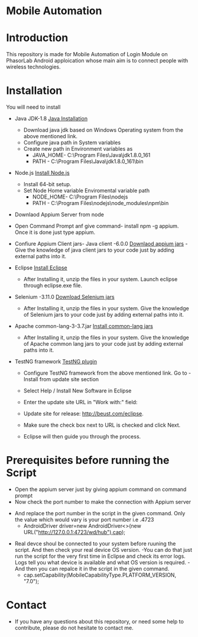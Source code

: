 # Mobile Automation
#  Introduction
  This repository is made for Mobile Automation of Login Module on PhasorLab Android apploication whose main aim is to connect people with wireless technologies.
# Installation
  You will need to install
  *  Java JDK-1.8 [Java Installation](http://www.oracle.com/technetwork/java/javase/downloads/index.html)
     
     - Download java jdk based on Windows Operating system from the above mentioned link.
     - Configure java path in System variables
      -  Create new path in Environment variables as 
         - JAVA_HOME- C:\Program Files\Java\jdk1.8.0_161
         - PATH - C:\Program Files\Java\jdk1.8.0_161\bin
  * Node.js [Install Node.js](https://nodejs.org/en/download/)
    - Install 64-bit setup. 
    - Set Node Home variable Enviromental variable path
      - NODE_HOME- C:\Program Files\nodejs
      - PATH - C:\Program Files\nodejs\node_modules\npm\bin
      
  * Downlaod Appium Server from node
   - Open Command Prompt anf give command- install npm -g appium. Once it is done just type appium. 
   
   * Confiure Appium Client jars- Java client -6.0.0 [Downlaod appium jars](https://search.maven.org/#search%7Cgav%7C1%7Cg%3A%22io.appium%22%20AND%20a%3A%22java-client%22)
    - Give the knowledge of java client jars to your code just by adding external paths into it.
       
  * Eclipse [Install Eclipse](http://www.eclipse.org/downloads/download.php?file=/technology/epp/downloads/release/oxygen/3a/eclipse-java-oxygen-3a-win32-x86_64.zip)
    - After Installing it, unzip the files in your system. Launch eclipse through eclipse.exe file.
 * Selenium -3.11.0 [Download Selenium jars](https://www.seleniumhq.org/download/)
   - After Installing it, unzip the files in your system. Give the knowledge of Selenium jars to your code just by adding external paths into it.
  * Apache common-lang-3-3.7.jar [Install common-lang jars](https://mvnrepository.com/artifact/org.apache.commons/commons-lang3/3.0)
    - After Installing it, unzip the files in your system. Give the knowledge of Apache common lang jars to your code just by adding external paths into it.
  
  * TestNG framework  [TestNG plugin](http://testng.org/doc/download.html)
    - Configure TestNG framework from the above mentioned link. Go to -Install from update site section
    -  Select Help / Install New Software in Eclipse 
    -  Enter the update site URL in "Work with:" field:
    - Update site for release: http://beust.com/eclipse.
     
    - Make sure the check box next to URL is checked and click Next.
    - Eclipse will then guide you through the process.
  
# Prerequisites before running the Script
  * Open the appium server just by giving appium command on command prompt 
  * Now check the port number to  make the connection with Appium server
   - And replace the port number in the script in the given command. Only the value which would vary is your port number i.e .4723
     - AndroidDriver<AndroidElement> driver=new AndroidDriver<>(new URL("http://127.0.0.1:4723/wd/hub"),cap);
  * Real devce shoul be connected to your system before ruuning the script. And then check your real device OS version.
    -You can do that just run the script for the very first time in Eclipse and check its error logs. Logs tell you what device is available and what OS version is required. 
    -And then you can repalce it in the script in the given command.
     - cap.setCapability(MobileCapabilityType.PLATFORM_VERSION, "7.0");
 
# Contact
  - If you have any questions about this repository, or need some help to contribute, please do not hesitate to contact me.
